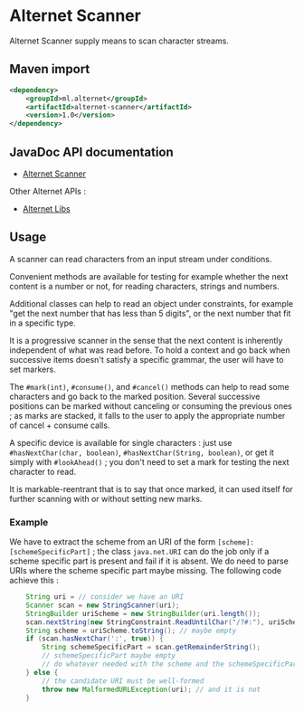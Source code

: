 # Alternet Scanner

Alternet Scanner supply means to scan character streams.

## Maven import

```xml
<dependency>
    <groupId>ml.alternet</groupId>
    <artifactId>alternet-scanner</artifactId>
    <version>1.0</version>
</dependency>
```

## JavaDoc API documentation

* [Alternet Scanner](apidocs/index.html)

Other Alternet APIs :

* [Alternet Libs](../apidocs/index.html)

## Usage

A scanner can read characters from an input stream under conditions.

Convenient methods are available for testing for example whether the next content
is a number or not, for reading characters, strings and numbers.

Additional classes can help to read an object under constraints, for example "get
the next number that has less than 5 digits", or the next number that fit in a
specific type.

It is a progressive scanner in the sense that the next content is inherently independent of
what was read before. To hold a context and go back when successive items doesn't satisfy a
specific grammar, the user will have to set markers.

The `#mark(int)`, `#consume()`, and `#cancel()` methods can help to read some
characters and go back to the marked position.
Several successive positions can be marked without canceling or consuming the previous ones ;
as marks are stacked, it falls to the user to apply the appropriate number of cancel + consume
calls.

A specific device is available for single characters : just use `#hasNextChar(char, boolean)`,
`#hasNextChar(String, boolean)`, or get it simply with `#lookAhead()` ; you don't need to set a mark
for testing the next character to read.

It is markable-reentrant that is to say that once marked, it can used itself for further
scanning with or without setting new marks.

### Example

We have to extract the scheme from an URI of the form
`[scheme]:[schemeSpecificPart]` ; the class `java.net.URI` can do the job
only if a scheme specific part is present and fail if it is absent. We do need
to parse URIs where the scheme specific part maybe missing. The following code
achieve this :

```java
    String uri = // consider we have an URI
    Scanner scan = new StringScanner(uri);
    StringBuilder uriScheme = new StringBuilder(uri.length());
    scan.nextString(new StringConstraint.ReadUntilChar("/?#:"), uriScheme);
    String scheme = uriScheme.toString(); // maybe empty
    if (scan.hasNextChar(':', true)) {
        String schemeSpecificPart = scan.getRemainderString();
        // schemeSpecificPart maybe empty
        // do whatever needed with the scheme and the schemeSpecificPart
    } else {
        // the candidate URI must be well-formed
        throw new MalformedURLException(uri); // and it is not
    }
```
